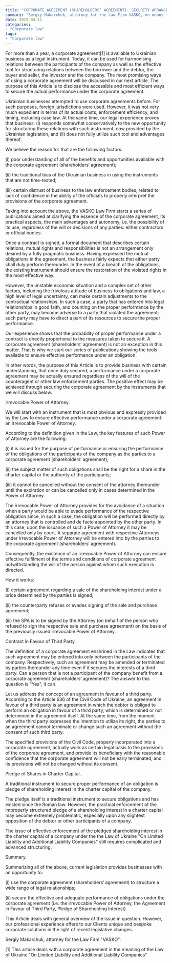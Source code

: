 ```yaml
---
title: "CORPORATE AGREEMENT (SHAREHOLDERS‘ AGREEMENT). SECURITY ARRANGEMENTS."
summary: "Sergiy Makarchuk, attorney for the Law Firm VASKO, on means to secure proper performance under a corporate agreement."
date: 2019-04-11
categories:
- "Corporate law"
tags:
- "Corporate law"
---
```


For more than a year, a corporate agreement[1] is available to Ukrainian business as a legal instrument. Today, it can be used for harmonising relations between the participants of the company as well as the effective tool for structuring relations between the borrower and the debtor, the buyer and seller, the investor and the company. The most promising ways of using a corporate agreement will be discussed in our next article. The purpose of this Article is to disclose the accessible and most efficient ways to secure the actual performance under the corporate agreement.

Ukrainian businesses attempted to use corporate agreements before. For such purposes, foreign jurisdictions were used. However, it was not very much expedient in terms of its actual costs, enforcement efficiency, and timing, including case law. At the same time, our legal experience proves that business: (і) responds somewhat conservatively to the new opportunity for structuring these relations with such instrument, now provided by the Ukrainian legislation, and (ii) does not fully utilize such tool and advantages thereof.

We believe the reason for that are the following factors:

(i)   poor understanding of all of the benefits and opportunities available with the corporate agreement (shareholders‘ agreement);

(ii)  the traditional bias of the Ukrainian business in using the instruments that are not time-tested;

(iii) certain distrust of business to the law enforcement bodies, related to lack of confidence in the ability of the officials to properly interpret the provisions of the corporate agreement.

Taking into account the above, the VASKO Law Firm starts a series of publications aimed at clarifying the essence of the corporate agreement, its practical aspects, the main advantages and autonomy, i.e. the possibility of its use, regardless of the will or decisions of any parties: either contractors or official bodies.

Once a contract is signed, a formal document that describes certain relations, mutual rights and responsibilities is not an arrangement only desired by a fully pragmatic business. Having expressed the mutual obligations in the agreement, the business fairly expects that either party shall duly perform thereunder. In the event of a breach of the obligations, the existing instrument should ensure the restoration of the violated rights in the most effective way.

However, the unstable economic situation and a complex set of other factors, including the frivolous attitude of business to obligations and law, a high level of legal uncertainty, can make certain adjustments to the contractual relationships. In such a case, a party that has entered into legal relationships in good faith, and counting on the proper performance by the other party, may become adverse to a party that violated the agreement; such party may have to direct a part of its resources to secure the proper performance.

Our experience shows that the probability of proper performance under a contract is directly proportional to the measures taken to secure it.  A corporate agreement (shareholders‘ agreement) is not an exception in this matter. That is why we start our series of publications showing the tools available to ensure effective performance under an obligation.

In other words, the purpose of this Article is to provide business with certain understanding, that once duly secured, a performance under a corporate agreement may be actually ensured regardless of the will of the counteragent or other law enforcement parties. The positive effect may be achieved through securing the corporate agreement by the instruments that we will discuss below.

 

Irrevocable Power of Attorney.

We will start with an instrument that is most obvious and expressly provided by the Law to ensure effective performance under a corporate agreement: an irrevocable Power of Attorney.

According to the definition given in the Law, the key features of such Power of Attorney are the following:

(i)  it is issued for the purpose of performance or ensuring the performance of the obligations of the participants of the company as the parties to a corporate agreement (shareholders‘ agreement);

(ii)  the subject matter of such obligations shall be the right for a share in the charter capital or the authority of the participants;

(iii) it cannot be cancelled without the consent of the attorney thereunder until the expiration or can be cancelled only in cases determined in the Power of Attorney.

The irrevocable Power of Attorney provides for the avoidance of a situation when a party would be able to evade performance of the respective obligation since, in such a case, the obligation will be performed directly by an attorney that is controlled and de facto appointed by the other party. In this case, upon the issuance of such a Power of Attorney it may be cancelled only by court. A separate agreement with respective Attorneys under irrevocable Power of Attorney will be entered into by the parties to the corporate agreement (shareholders‘ agreement). 

Consequently, the existence of an irrevocable Power of Attorney can ensure effective fulfilment of the terms and conditions of corporate agreement notwithstanding the will of the person against whom such execution is directed.

How it works:

(i)   certain agreement regarding a sale of the shareholding interest under a price determined by the parties is signed;

(ii)  the counterparty refuses or evades signing of the sale and purchase agreement;

(iii) the SPA is to be signed by the Attorney (on behalf of the person who refused to sign the respective sale and purchase agreement) on the basis of the previously issued irrevocable Power of Attorney.

 

Contract in Favour of Third Party.

The definition of a corporate agreement enshrined in the Law indicates that such agreement may be entered into only between the participants of the company. Respectively, such an agreement may be amended or terminated by parties thereunder any time even if it secures the interests of a third party. Can a person that is not a participant of the company benefit from a corporate agreement (shareholders‘ agreement)? The answer to this question is "Yes", it can.

Let us address the concept of an agreement in favour of a third party. According to the Article 636 of the Civil Code of Ukraine, an agreement in favour of a third party is an agreement in which the debtor is obliged to perform an obligation in favour of a third party, which is determined or not determined in the agreement itself. At the same time, from the moment when the third party expressed the intention to utilize its right, the parties to an agreement cannot terminate or change such an agreement without the consent of such third party.

The specified provisions of the Civil Code, properly incorporated into a corporate agreement, actually work as certain legal basis to the provisions of the corporate agreement, and provide its beneficiary with the reasonable confidence that the corporate agreement will not be early terminated, and its provisions will not be changed without its consent.

 

Pledge of Shares in Charter Capital.

A traditional instrument to secure proper performance of an obligation is pledge of shareholding interest in the charter capital of the company.

The pledge itself is a traditional instrument to secure obligations and has existed since the Roman law. However, the practical enforcement of the improperly structured pledge of a shareholding interest in a charter capital may become extremely problematic, especially upon any slightest opposition of the debtor or other participants of a company.

The issue of effective enforcement of the pledged shareholding interest in the charter capital of a company under the the Law of Ukraine "On Limited Liability and Additional Liability Companies" still requires complicated and advanced structuring.

Summary.

Summarizing all of the above, current legislation provides businesses with an opportunity to:

(i)  use the corporate agreement (shareholders‘ agreement) to structure a wide range of legal relationships;

(ii) secure the effective and adequate performance of obligations under the corporate agreement (i.e. the irrevocable Power of Attorney, the Agreement in Favour of Third Party, Pledge of Shareholding Interest).

This Article deals with general overview of the issue in question. However, our professional experience offers to our Clients unique and bespoke corporate solutions in the light of recent legislative changes.

Sergiy Makarchuk, attorney for the Law Firm "VASKO".

[1] This article deals with a corporate agreement in the meaning of the Law of Ukraine "On Limited Liability and Additional Liability Companies"